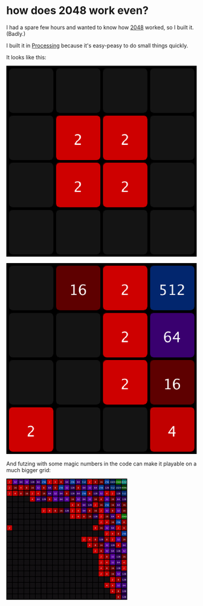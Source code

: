 # how does 2048 work even?

I had a spare few hours and wanted to know how [2048](https://gabrielecirulli.github.io/2048/) worked, so I built it.  (Badly.)

I built it in [Processing](https://processing.org/) because it's easy-peasy to do small things quickly.

It looks like this:

![starting state](assets/start_state.png)

![played state](assets/played_state.png)

And futzing with some magic numbers in the code can make it playable on a much bigger grid:

![big grid](assets/bigger.gif)

